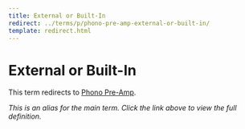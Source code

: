 ```yaml
---
title: External or Built-In
redirect: ../terms/p/phono-pre-amp-external-or-built-in/
template: redirect.html
---
```


# External or Built-In

This term redirects to [Phono Pre-Amp](../terms/p/phono-pre-amp-external-or-built-in/).

*This is an alias for the main term. Click the link above to view the full definition.*
